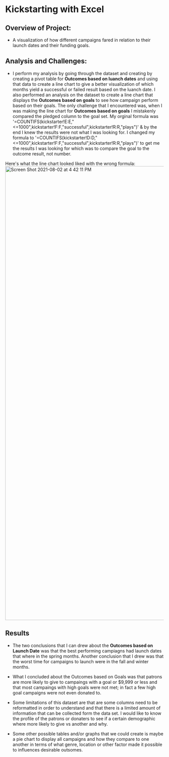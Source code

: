 # Kickstarting with Excel

## Overview of Project:
- A visualization of how different campaigns fared in relation to their launch dates and their funding goals.

## Analysis and Challenges:

- I perform my analysis by going through the dataset and creating by creating a pivot table for **Outcomes based on luanch dates** and using that data to create a line chart to give a better visualization of which months yield a successful or failed result based on the luanch date. I also performed an analysis on the dataset to create a line chart that displays the **Outcomes based on goals** to see how campaign perform based on their goals. The only challenge that I encountered was, when I was making the line chart for **Outcomes based on goals** I mistakenly compared the pledged column to the goal set. My orginal formula was   '=COUNTIFS(kickstarter!E:E,"<=1000",kickstarter!F:F,"successful",kickstarter!R:R,"plays")' & by the end I knew the results were not what I was looking for. I changed my formula to '=COUNTIFS(kickstarter!D:D,"<=1000",kickstarter!F:F,"successful",kickstarter!R:R,"plays")' to get me the results I was looking for which was to compare the goal to the outcome result, not number.

Here's what the line chart looked liked with the wrong formula: <img width="1440" alt="Screen Shot 2021-08-02 at 4 42 11 PM" src="https://user-images.githubusercontent.com/86446656/127936388-d3374b75-50da-4854-abda-bcd9775a12e3.png">

## Results

- The two conclusions that I can drew about the **Outcomes based on Launch Date** was that the best performing campiagns had launch dates that where in the spring months. Another conclusion that I drew was that the worst time for campaigns to launch were in the fall and winter months.

- What I concluded about the Outcomes based on Goals was that patrons are more likely to give to campaings with a goal or $9,999 or less and that most campaings with high goals were not met; in fact a few high goal campaigns were not even donated to.

- Some limitations of this dataset are that are some columns need to be reformatted in order to understand and that there is a limited amount of information that can be collected form the data set. I would like to know the profile of the patrons or donaters to see if a certain demographic where more likely to give vs another and why.

- Some other possible tables and/or graphs that we could create is maybe a pie chart to display all campaigns and how they compare to one another in terms of what genre, location or other factor made it possible to influences desirable outsomes.
